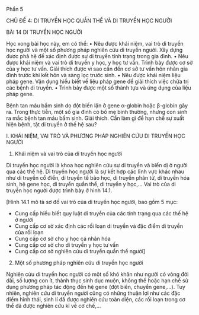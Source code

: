 Phần 5

CHỦ ĐỀ 4: DI TRUYỀN HỌC QUẦN THỂ VÀ DI TRUYỀN HỌC NGƯỜI

BÀI 14 DI TRUYỀN HỌC NGƯỜI

Học xong bài học này, em có thể:
• Nêu được khái niệm, vai trò di truyền học người và một số phương pháp nghiên cứu di truyền người. Xây dựng được phả hệ để xác định được sự di truyền tính trạng trong gia đình.
• Nêu được khái niệm và vai trò di truyền y học, y học tư vấn. Trình bày được cơ sở của y học tư vấn. Giải thích được vì sao cần đến cơ sở tư vấn hôn nhân gia đình trước khi kết hôn và sàng lọc trước sinh.
• Nêu được khái niệm liệu pháp gene. Vận dụng hiểu biết về liệu pháp gene để giải thích việc chữa trị các bệnh di truyền.
• Trình bày được một số thành tựu và ứng dụng của liệu pháp gene.

Bệnh tan máu bẩm sinh do đột biến lặn ở gene α-globin hoặc β-globin gây ra. Trong thực tiễn, một số gia đình có bố mẹ bình thường, nhưng con sinh ra mắc bệnh tan máu bẩm sinh. Giải thích. Cần làm gì để hạn chế sự xuất hiện bệnh, tật di truyền ở thế hệ sau?

I. KHÁI NIỆM, VAI TRÒ VÀ PHƯƠNG PHÁP NGHIÊN CỨU DI TRUYỀN HỌC NGƯỜI

1. Khái niệm và vai trò của di truyền học người

Di truyền học người là khoa học nghiên cứu sự di truyền và biến dị ở người qua các thế hệ. Di truyền học người là sự kết hợp các lĩnh vực khác nhau như di truyền cổ điển, di truyền tế bào học, di truyền phân tử, di truyền hóa sinh, hệ gene học, di truyền quần thể, di truyền y học,... Vai trò của di truyền học người được trình bày ở hình 14.1.

[Hình 14.1 mô tả sơ đồ vai trò của di truyền học người, bao gồm 5 mục:
- Cung cấp hiểu biết quy luật di truyền của các tính trạng qua các thế hệ ở người
- Cung cấp cơ sở xác định các rối loạn di truyền và đặc điểm di truyền của rối loạn
- Cung cấp cơ sở cho y học cá nhân hóa
- Cung cấp cơ sở cho di truyền y học tư vấn
- Cung cấp cơ sở nghiên cứu di truyền quần thể người]

2. Một số phương pháp nghiên cứu di truyền học người

Nghiên cứu di truyền học người có một số khó khăn như người có vòng đời dài, số lượng con ít, thành thục sinh dục muộn, không thể hoặc hạn chế sử dụng phương pháp tác động đến hệ gene (đột biến, chuyển gene,...). Tuy nhiên, nghiên cứu di truyền người cũng có những thuận lợi như các đặc điểm hình thái, sinh lí đã được nghiên cứu toàn diện, các rối loạn trong cơ thể đã được nghiên cứu kĩ về cơ chế,...